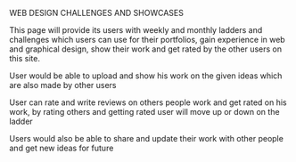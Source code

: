 WEB DESIGN CHALLENGES AND SHOWCASES

This page will provide its users with weekly and monthly ladders and challenges which users can use for their portfolios, gain experience in web and graphical design, show their work and get rated by the other users on this site.

User would be able to upload and show his work on the given ideas which are also made by other users

User can rate and write reviews on others people work and get rated on his work, by rating others and getting rated user will move up or down on the ladder

Users would also be able to share and update their work with other people and get new ideas for future
